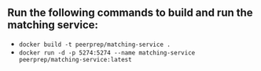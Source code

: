 ## Run the following commands to build and run the matching service:
- `docker build -t peerprep/matching-service .`
- `docker run -d -p 5274:5274 --name matching-service peerprep/matching-service:latest`